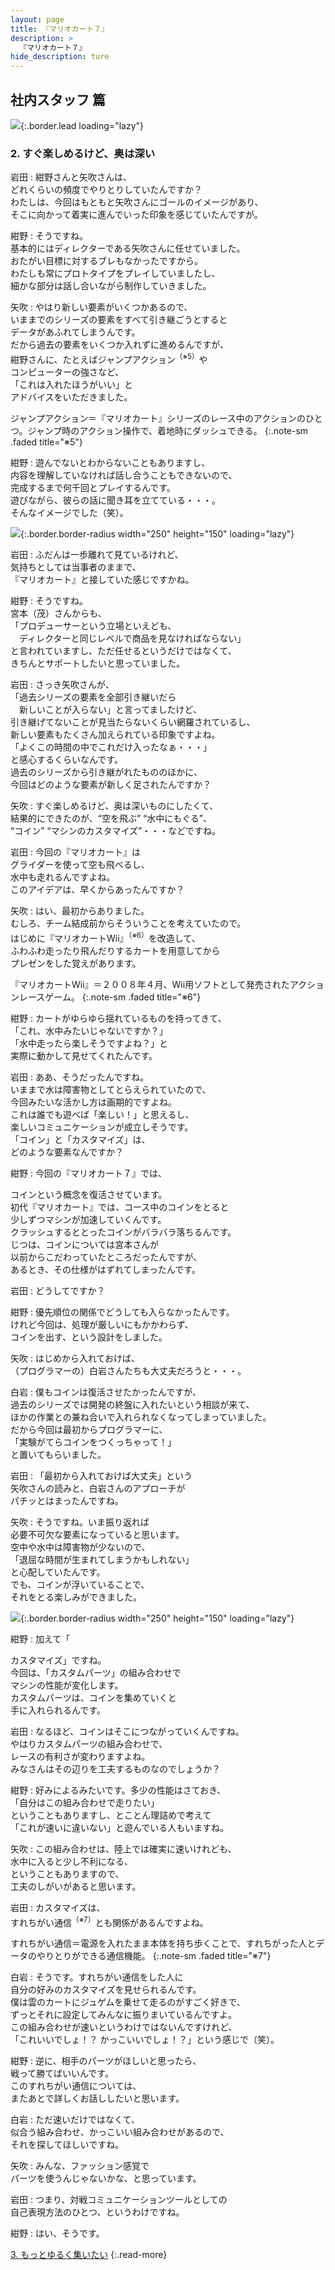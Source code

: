 ```yaml
---
layout: page
title: 『マリオカート７』
description: >
  『マリオカート７』
hide_description: ture
---
```


## 社内スタッフ 篇

![](/others/interviews/jp/3ds/amkj/vol1/img/mainvisual2.jpg){:.border.lead loading="lazy"}

### 2. すぐ楽しめるけど、奥は深い

岩田
: 紺野さんと矢吹さんは、<br>どれくらいの頻度でやりとりしていたんですか？<br>わたしは、今回はもともと矢吹さんにゴールのイメージがあり、<br>そこに向かって着実に進んでいった印象を感じていたんですが。

紺野
: そうですね。<br>基本的にはディレクターである矢吹さんに任せていました。<br>おたがい目標に対するブレもなかったですから。<br>わたしも常にプロトタイプをプレイしていましたし、<br>細かな部分は話し合いながら制作していきました。

矢吹
: やはり新しい要素がいくつかあるので、<br>いままでのシリーズの要素をすべて引き継ごうとすると<br>データがあふれてしまうんです。<br>だから過去の要素をいくつか入れずに進めるんですが、<br>紺野さんに、たとえばジャンプアクション<sup>（※5）</sup>や<br>コンピューターの強さなど、<br>「これは入れたほうがいい」と<br>アドバイスをいただきました。

ジャンプアクション＝『マリオカート』シリーズのレース中のアクションのひとつ。ジャンプ時のアクション操作で、着地時にダッシュできる。
{:.note-sm .faded title="※5"}

紺野
: 遊んでないとわからないこともありますし、<br>内容を理解していなければ話し合うこともできないので、<br>完成するまで何千回とプレイするんです。<br>遊びながら、彼らの話に聞き耳を立てている・・・。<br>そんなイメージでした（笑）。

![](/others/interviews/jp/3ds/amkj/vol1/img/photo6.jpg){:.border.border-radius width="250" height="150"  loading="lazy"}

岩田
: ふだんは一歩離れて見ているけれど、<br>気持ちとしては当事者のままで、<br>『マリオカート』と接していた感じですかね。

紺野
: そうですね。<br>宮本（茂）さんからも、<br>「プロデューサーという立場といえども、<br>　ディレクターと同じレベルで商品を見なければならない」<br>と言われていますし、ただ任せるというだけではなくて、<br>きちんとサポートしたいと思っていました。

岩田
: さっき矢吹さんが、<br>「過去シリーズの要素を全部引き継いだら<br>　新しいことが入らない」と言ってましたけど、<br>引き継げてないことが見当たらないくらい網羅されているし、<br>新しい要素もたくさん加えられている印象ですよね。<br>「よくこの時間の中でこれだけ入ったなぁ・・・」<br>と感心するくらいなんです。<br>過去のシリーズから引き継がれたもののほかに、<br>今回はどのような要素が新しく足されたんですか？

矢吹
: すぐ楽しめるけど、奥は深いものにしたくて、<br>結果的にできたのが、“空を飛ぶ” “水中にもぐる”、<br>“コイン” “マシンのカスタマイズ”・・・などですね。

岩田
: 今回の『マリオカート』は<br>グライダーを使って空も飛べるし、<br>水中も走れるんですよね。<br>このアイデアは、早くからあったんですか？

矢吹
: はい、最初からありました。<br>むしろ、チーム結成前からそういうことを考えていたので。<br>はじめに『マリオカートWii』<sup>（※6）</sup>を改造して、<br>ふわふわ走ったり飛んだりするカートを用意してから<br>プレゼンをした覚えがあります。

『マリオカートWii』＝２００８年４月、Wii用ソフトとして発売されたアクションレースゲーム。
{:.note-sm .faded title="※6"}

紺野
: カートがゆらゆら揺れているものを持ってきて、<br>「これ、水中みたいじゃないですか？」<br>「水中走ったら楽しそうですよね？」と<br>実際に動かして見せてくれたんです。

岩田
: ああ、そうだったんですね。<br>いままで水は障害物としてとらえられていたので、<br>今回みたいな活かし方は画期的ですよね。<br>これは誰でも遊べば「楽しい！」と思えるし、<br>楽しいコミュニケーションが成立しそうです。<br>「コイン」と「カスタマイズ」は、<br>どのような要素なんですか？

紺野
: 今回の『マリオカート７』では、<br>

コインという概念を復活させています。<br>初代『マリオカート』では、コース中のコインをとると<br>少しずつマシンが加速していくんです。<br>クラッシュするととったコインがバラバラ落ちるんです。<br>じつは、コインについては宮本さんが<br>以前からこだわっていたところだったんですが、<br>あるとき、その仕様がはずれてしまったんです。

岩田
: どうしてですか？

紺野
: 優先順位の関係でどうしても入らなかったんです。<br>けれど今回は、処理が厳しいにもかかわらず、<br>コインを出す、という設計をしました。

矢吹
: はじめから入れておけば、<br>（プログラマーの）白岩さんたちも大丈夫だろうと・・・。

白岩
: 僕もコインは復活させたかったんですが、<br>過去のシリーズでは開発の終盤に入れたいという相談が来て、<br>ほかの作業との兼ね合いで入れられなくなってしまっていました。<br>だから今回は最初からプログラマーに、<br>「実験がてらコインをつくっちゃって！」<br>と置いてもらいました。

岩田
: 「最初から入れておけば大丈夫」という<br>矢吹さんの読みと、白岩さんのアプローチが<br>パチッとはまったんですね。

矢吹
: そうですね。いま振り返れば<br>必要不可欠な要素になっていると思います。<br>空中や水中は障害物が少ないので、<br>「退屈な時間が生まれてしまうかもしれない」<br>と心配していたんです。<br>でも、コインが浮いていることで、<br>それをとる楽しみができました。

![](/others/interviews/jp/3ds/amkj/vol1/img/photo7.jpg){:.border.border-radius width="250" height="150"  loading="lazy"}

紺野
: 加えて「

カスタマイズ」ですね。<br>今回は、「カスタムパーツ」の組み合わせで<br>マシンの性能が変化します。<br>カスタムパーツは、コインを集めていくと<br>手に入れられるんです。

岩田
: なるほど、コインはそこにつながっていくんですね。<br>やはりカスタムパーツの組み合わせで、<br>レースの有利さが変わりますよね。<br>みなさんはその辺りを工夫するものなのでしょうか？

紺野
: 好みによるみたいです。多少の性能はさておき、<br>「自分はこの組み合わせで走りたい」<br>ということもありますし、とことん理詰めで考えて<br>「これが速いに違いない」と遊んでいる人もいますね。

矢吹
: この組み合わせは、陸上では確実に速いけれども、<br>水中に入ると少し不利になる、<br>ということもありますので、<br>工夫のしがいがあると思います。

岩田
: カスタマイズは、<br>すれちがい通信<sup>（※7）</sup>とも関係があるんですよね。

すれちがい通信＝電源を入れたまま本体を持ち歩くことで、すれちがった人とデータのやりとりができる通信機能。
{:.note-sm .faded title="※7"}

白岩
: そうです。すれちがい通信をした人に<br>自分の好みのカスタマイズを見せられるんです。<br>僕は雲のカートにジュゲムを乗せて走るのがすごく好きで、<br>ずっとそれに設定してみんなに振りまいているんですよ。<br>この組み合わせが速いというわけではないんですけれど、<br>「これいいでしょ！？ かっこいいでしょ！？」という感じで（笑）。

紺野
: 逆に、相手のパーツがほしいと思ったら、<br>戦って勝てばいいんです。<br>このすれちがい通信については、<br>またあとで詳しくお話ししたいと思います。

白岩
: ただ速いだけではなくて、<br>似合う組み合わせ、かっこいい組み合わせがあるので、<br>それを探してほしいですね。

矢吹
: みんな、ファッション感覚で<br>パーツを使うんじゃないかな、と思っています。

岩田
: つまり、対戦コミュニケーションツールとしての<br>自己表現方法のひとつ、というわけですね。

紺野
: はい、そうです。

[3. もっとゆるく集いたい](3.md)
{:.read-more}
